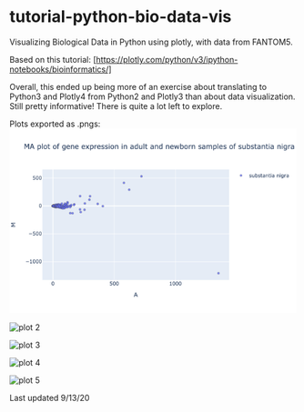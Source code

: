 # tutorial-python-bio-data-vis
Visualizing Biological Data in Python using plotly, with data from FANTOM5.<br>

Based on this tutorial: [https://plotly.com/python/v3/ipython-notebooks/bioinformatics/]<br>

Overall, this ended up being more of an exercise about translating to Python3 and Plotly4 from Python2 and Plotly3 than about data visualization.  Still pretty informative!  There is quite a lot left to explore.<br>

Plots exported as .pngs: <br>
![plot 1](/outputs/newplot.png) <br>

![plot 2](/outputs/newplot%20\(1\).png) <br>

![plot 3](/outputs/newplot%20\(2\).png) <br>

![plot 4](/outputs/newplot%20\(3\).png) <br>

![plot 5](/outputs/newplot%20\(4\).png) <br>



Last updated 9/13/20
